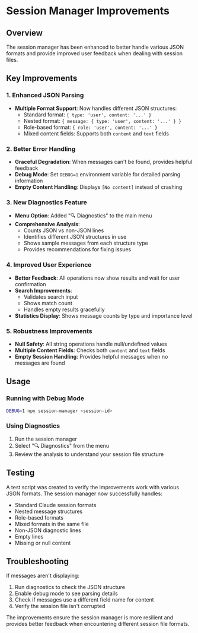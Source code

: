 # Session Manager Improvements

## Overview
The session manager has been enhanced to better handle various JSON formats and provide improved user feedback when dealing with session files.

## Key Improvements

### 1. Enhanced JSON Parsing
- **Multiple Format Support**: Now handles different JSON structures:
  - Standard format: `{ type: 'user', content: '...' }`
  - Nested format: `{ message: { type: 'user', content: '...' } }`
  - Role-based format: `{ role: 'user', content: '...' }`
  - Mixed content fields: Supports both `content` and `text` fields

### 2. Better Error Handling
- **Graceful Degradation**: When messages can't be found, provides helpful feedback
- **Debug Mode**: Set `DEBUG=1` environment variable for detailed parsing information
- **Empty Content Handling**: Displays `[No content]` instead of crashing

### 3. New Diagnostics Feature
- **Menu Option**: Added "🔍 Diagnostics" to the main menu
- **Comprehensive Analysis**: 
  - Counts JSON vs non-JSON lines
  - Identifies different JSON structures in use
  - Shows sample messages from each structure type
  - Provides recommendations for fixing issues

### 4. Improved User Experience
- **Better Feedback**: All operations now show results and wait for user confirmation
- **Search Improvements**: 
  - Validates search input
  - Shows match count
  - Handles empty results gracefully
- **Statistics Display**: Shows message counts by type and importance level

### 5. Robustness Improvements
- **Null Safety**: All string operations handle null/undefined values
- **Multiple Content Fields**: Checks both `content` and `text` fields
- **Empty Session Handling**: Provides helpful messages when no messages are found

## Usage

### Running with Debug Mode
```bash
DEBUG=1 npx session-manager <session-id>
```

### Using Diagnostics
1. Run the session manager
2. Select "🔍 Diagnostics" from the menu
3. Review the analysis to understand your session file structure

## Testing
A test script was created to verify the improvements work with various JSON formats. The session manager now successfully handles:
- Standard Claude session formats
- Nested message structures
- Role-based formats
- Mixed formats in the same file
- Non-JSON diagnostic lines
- Empty lines
- Missing or null content

## Troubleshooting

If messages aren't displaying:
1. Run diagnostics to check the JSON structure
2. Enable debug mode to see parsing details
3. Check if messages use a different field name for content
4. Verify the session file isn't corrupted

The improvements ensure the session manager is more resilient and provides better feedback when encountering different session file formats.